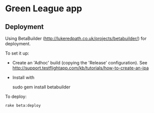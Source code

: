 Green League app
================

Deployment
----------

Using BetaBuilder (http://lukeredpath.co.uk/projects/betabuilder/) for deployment.

To set it up:

 * Create an 'Adhoc' build (copying the 'Release' configuration). See http://support.testflightapp.com/kb/tutorials/how-to-create-an-ipa
 * Install with
 
	sudo gem install betabuilder
 
To deploy: 

	rake beta:deploy